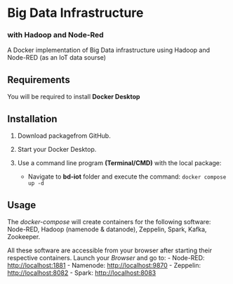 # Big Data Infrastructure 
### with Hadoop and Node-Red

A Docker implementation of Big Data infrastructure using Hadoop and Node-RED (as an IoT data sourse)

## Requirements

You will be required to install **Docker Desktop**

## Installation

1. Download packagefrom GitHub.

2. Start your Docker Desktop.

3. Use a command line program **(Terminal/CMD)** with the local package:
    - Navigate to **bd-iot** folder and execute the command: ```docker compose up -d```

## Usage

The *docker-compose* will create containers for the following software: Node-RED, Hadoop (namenode & datanode), Zeppelin, Spark, Kafka, Zookeeper.

All these software are accessible from your browser after starting their respective containers. Launch your *Browser* and go to:
    - Node-RED: <http://localhost:1881>
    - Namenode: <http://localhost:9870>
    - Zeppelin: <http://localhost:8082>
    - Spark: <http://localhost:8083>




